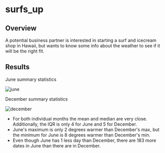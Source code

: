 # surfs_up

## Overview
A potential business partner is interested in starting a surf and icecream shop in Hawaii, but wants to know some info about the weather to see if it will be the right fit.

## Results
June summary statistics

![june](https://user-images.githubusercontent.com/30487641/135546839-b3edf071-052a-47ce-bf9e-096119471694.PNG)


December summary statistics

![december](https://user-images.githubusercontent.com/30487641/135546851-075a3ebb-6b1b-489e-bdaf-044534087a44.PNG)



- For both individual months the mean and median are very close. Additionally, the IQR is only 4 for June and 5 for December.
- June's maximum is only 2 degrees warmer than December's max, but the minimum for June is 8 degrees warmer than December's min.
- Even though June has 1 less day than December, there are 183 more dates in June than there are in December.
